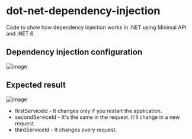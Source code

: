 # dot-net-dependency-injection
Code to show how dependency injection works in .NET using Minimal API and .NET 6.

## Dependency injection configuration ##

![image](https://user-images.githubusercontent.com/72868220/191816160-ed1fde6e-0119-40fc-b3ca-2691e28fd27c.png) <br />

## Expected result ##

![image](https://user-images.githubusercontent.com/72868220/191815224-b290e933-d974-4393-9a41-0bea2d41e2df.png)

- firstServiceId - It changes only if you restart the application. <br />
- secondServiceId - It's the same in the request. It'll change in a new request. <br />
- thirdServiceId - It changes every request. <br />

